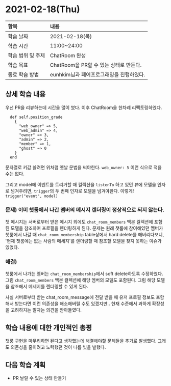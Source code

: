 # 2021-02-18\(Thu\)

| 항목 | 내용 |
| :--- | :--- |
| 학습 날짜 | 2021-02-18\(목\) |
| 학습 시간 | 11:00~24:00 |
| 학습 범위 및 주제 | ChatRoom 완성 |
| 학습 목표 | ChatRoom을 PR할 수 있는 상태로 만든다. |
| 동료 학습 방법 | eunhkim님과 페어프로그래밍을 진행하였다. |

## 상세 학습 내용

우선 PR을 리뷰하는데 시간을 많이 썼다. 이후 ChatRoom을 한차례 리팩토링하였다.

```text
  def self.position_grade
    {
      "web_owner" => 5, 
      "web_admin" => 4, 
      "owner" => 3, 
      "admin" => 2, 
      "member" => 1,
      "ghost" => 0
    }
  end
```

문자열로 키값 쓸려면 위처럼 옛날 문법을 써야한다. `web_owner: 5` 이런 식으로 적을 수는 없다.

그리고 model에 이벤트를 트리거할 때 컬렉션을 `listenTo` 하고 있던 뷰에 모델을 인자로 넘겨주려면, `trigger`의 두 번째 인자로 모델을 넘겨야한다. 이렇게! `trigger("event", model)`

### 문제\) 이미 챗룸에서 나간 멤버의 메시지 렌더링이 정상적으로 되지 않는다.

챗 메시지는 서버로부터 받은 메시지 외에도 `chat_room_members` 백본 컬렉션에 포함된 모델을 참조하여 프로필을 렌더링하게 된다. 문제는 원래 챗룸에 참여해있던 멤버가 챗룸에서 나갈 때 `chat_room_membership` table상에서 hard delete를 해버리다보니, '현재 챗룸에는 없는 사람의 메세지'를 렌더링할 때 참조할 모델을 찾지 못하는 이슈가 있었다.

### 해결\)

챗룸에서 나가는 멤버는 `chat_room_membership`에서 soft delete하도록 수정하였다. 그럼 `chat_room_members` 백본 컬렉션에 해당 멤버의 모델도 포함된다. 그럼 해당 모델을 참조해서 메세지를 렌더링할 수 있게 된다.

사실 서버로부터 받는 chat\_room\_message에 전달 받을 때 유저 프로필 정보도 포함해서 받는다면 이런 의존성을 해소해버릴 수도 있겠지만.. 현재 수준에서 과하게 확장성을 고려하지는 말자는 의견을 받아들였다.

## 학습 내용에 대한 개인적인 총평

챗룸 구현을 마무리하면 된다고 생각했는데 해결해야할 문제들을 추가로 발생했다. 그래도 의존성을 줄이려고 노력했던 것이 나름 빛을 발했다.

## 다음 학습 계획

* PR 날릴 수 있는 상태 만들기

